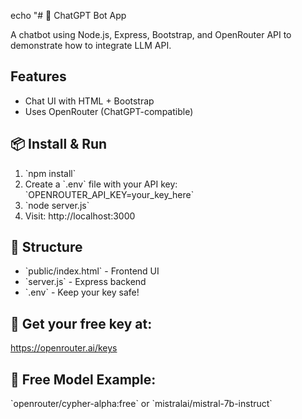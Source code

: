 echo "# 🤖 ChatGPT Bot App

A chatbot using Node.js, Express, Bootstrap, and OpenRouter API to demonstrate how to integrate LLM API.

##  Features
- Chat UI with HTML + Bootstrap
- Uses OpenRouter (ChatGPT-compatible)

## 📦 Install & Run
1. \`npm install\`
2. Create a \`.env\` file with your API key:
   \`OPENROUTER_API_KEY=your_key_here\`
3. \`node server.js\`
4. Visit: http://localhost:3000

## 📁 Structure
- \`public/index.html\` - Frontend UI
- \`server.js\` - Express backend
- \`.env\` - Keep your key safe!

## 🔐 Get your free key at:
https://openrouter.ai/keys

## 🧠 Free Model Example:
\`openrouter/cypher-alpha:free\` or \`mistralai/mistral-7b-instruct\`